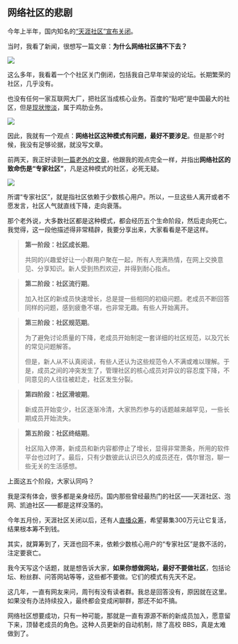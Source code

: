 ## 网络社区的悲剧

今年上半年，国内知名的[“天涯社区”宣布关闭](https://finance.sina.com.cn/tech/roll/2023-04-26/doc-imyrswtm4170903.shtml)。

当时，我看了新闻，很想写一篇文章：**为什么网络社区搞不下去？**

![](https://cdn.beekka.com/blogimg/asset/202311/bg2023111805.webp)

这么多年，我看着一个个社区关门倒闭，包括我自己早年架设的论坛。长期繁荣的社区，几乎没有。

也没有任何一家互联网大厂，把社区当成核心业务。百度的“贴吧”是中国最大的社区，但是[现状惨淡](https://m.jiemian.com/article/6796047.html)，属于鸡肋业务。

![](https://cdn.beekka.com/blogimg/asset/202311/bg2023111804.webp)

因此，我就有一个观点：**网络社区这种模式有问题，最好不要涉足**。但是那个时候，我没有足够论据，就没写文章。

前两天，我正好读到[一篇老外的文章](https://lcamtuf.substack.com/p/the-evolution-of-expert-communities)，他跟我的观点完全一样，并指出**网络社区的致命伤是“专家社区”**，凡是这种模式的社区，必死无疑。

![](https://cdn.beekka.com/blogimg/asset/202311/bg2023112008.webp)

所谓“专家社区”，就是指社区依赖于少数核心用户。所以，一旦这些人离开或者不愿发言，社区人气就直线下降，走向衰落。

那个老外说，大多数社区都是这种模式，都会经历五个生命阶段，然后走向死亡。我觉得，这一段他描述得非常精辟，我要分享出来，大家看看是不是这样。

> **第一阶段：社区成长期**。
> 
> 共同的兴趣爱好让一小群用户聚在一起，所有人充满热情，在网上交换意见、分享知识。新人受到热烈欢迎，并得到耐心指点。

> **第二阶段：社区流行期**。
> 
> 加入社区的新成员快速增长，总是提一些相同的初级问题。老成员不断回答同样的问题，感到疲惫不堪，也非常无趣。有些人开始离开。

> **第三阶段：社区规范期**。
> 
> 为了避免讨论质量的下降，老成员开始制定一套详细的社区规范，以及冗长的常见问题解答。
>
> 但是，新人从不认真阅读，有些人还认为这些规范令人不满或难以理解。于是，成员之间的冲突发生了，管理社区的核心成员对异议的容忍度下降，不同意见的人往往被赶走，社区发生分裂。

> **第四阶段：社区滑坡期**。
> 
> 新成员开始变少，社区逐渐冷清，大家热烈参与的话题越来越罕见，一些长期成员开始流失。

> **第五阶段：社区终结期**。
> 
> 社区陷入停滞，新成员和新内容都停止了增长，显得非常萧条，所用的软件平台也过时了。最后，只有少数彼此认识已久的成员还在，偶尔冒泡，聊一些无关的生活感想。

上面这五个阶段，大家认同吗？

我是深有体会，很多都是亲身经历。国内那些曾经最热门的社区——天涯社区、泡网、凯迪社区——都是这样没落的。

今年五月份，天涯社区关闭以后，还有人[直播众筹](https://36kr.com/p/2273179232487040)，希望募集300万元让它复活，结果根本筹不到钱。

其实，就算筹到了，天涯也回不来，依赖少数核心用户的“专家社区”是救不活的，注定要衰亡。

我今天写这个话题，就是想告诉大家，**如果你想做网站，最好不要做社区**，包括论坛、粉丝群、问答网站等等，这些都不要做。它们的模式有先天不足。

这几年，一直有网友来问，周刊有没有读者群。我总是回答没有，原因就在这里。如果没有办法持续投入，最终都会变成闲聊群，那还不如不搞。

网络社区想要成功，只有一种可能，那就是一直有源源不断的新成员加入，愿意留下来，顶替老成员的角色。这种人员更新的自动机制，除了高校 BBS，真是太难做到了。
